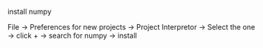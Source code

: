 install numpy

File 
-> Preferences for new projects
-> Project Interpretor
-> Select the one 
-> click +
-> search for numpy
-> install 